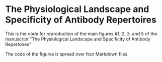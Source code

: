 # The Physiological Landscape and Specificity of Antibody Repertoires

This is the code for reproduction of the main figures #1, 2, 3, and 5 of the manuscript "The Physiological Landscape and Specificity of Antibody Repertoires"

The code of the figures is spread over four Markdown files.

